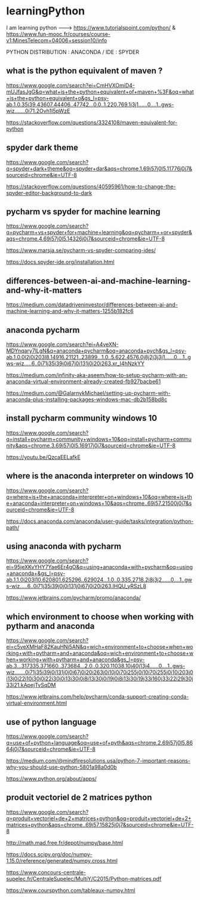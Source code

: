 # learningPython
I am learning python ---> https://www.tutorialspoint.com/python/ & https://www.fun-mooc.fr/courses/course-v1:MinesTelecom+04006+session10/info

PYTHON DISTRIBUTION : ANACONDA /
IDE : SPYDER

## what is the python equivalent of maven ?

https://www.google.com/search?ei=CmHVXOmiD4-mUJfasJgG&q=what+is+the+python+equivalent+of+maven+%3F&oq=what+is+the+python+equivalent+o&gs_l=psy-ab.1.0.35i39.43607.44406..47742...0.0..1.220.769.1j3j1......0....1..gws-wiz.......0i71.2Ovh1I5pWzE

https://stackoverflow.com/questions/3324108/maven-equivalent-for-python

## spyder dark theme

https://www.google.com/search?q=spyder+dark+theme&oq=spyder+dar&aqs=chrome.1.69i57j0l5.11776j0j7&sourceid=chrome&ie=UTF-8

https://stackoverflow.com/questions/40595961/how-to-change-the-spyder-editor-background-to-dark

## pycharm vs spyder for machine learning

https://www.google.com/search?q=pycharm+vs+spyder+for+machine+learning&oq=pycharm++or+spyder&aqs=chrome.4.69i57j0l5.14326j0j7&sourceid=chrome&ie=UTF-8

https://www.marsja.se/pycharm-vs-spyder-comparing-ides/

https://docs.spyder-ide.org/installation.html

## differences-between-ai-and-machine-learning-and-why-it-matters

https://medium.com/datadriveninvestor/differences-between-ai-and-machine-learning-and-why-it-matters-1255b182fc6

## anaconda pycharm

https://www.google.com/search?ei=A4veXN-MDYnqary7lLgN&q=anaconda+pycharm&oq=anaconda+pych&gs_l=psy-ab.1.0.0l2j0i203l8.14916.21121..23899...1.0..5.622.4576.0j8j2j3j3j1......0....1..gws-wiz.....6..0i71j35i39j0i67j0i131j0i20i263.xr_I4hNzkYY

https://medium.com/infinity-aka-aseem/how-to-setup-pycharm-with-an-anaconda-virtual-environment-already-created-fb927bacbe61

https://medium.com/@GalarnykMichael/setting-up-pycharm-with-anaconda-plus-installing-packages-windows-mac-db2b158bd8c

## install pycharm community windows 10

https://www.google.com/search?q=install+pycharm+community+windows+10&oq=install+pycharm+community&aqs=chrome.3.69i57j0l5.16917j0j7&sourceid=chrome&ie=UTF-8

https://youtu.be/QzcaEELafkE

## where is the anaconda interpreter on windows 10

https://www.google.com/search?q=where+is+the+anaconda+interpreter+on+windows+10&oq=where+is+the+anaconda+interpreter+on+windows+10&aqs=chrome..69i57.21500j0j7&sourceid=chrome&ie=UTF-8

https://docs.anaconda.com/anaconda/user-guide/tasks/integration/python-path/

## using anaconda with pycharm

https://www.google.com/search?ei=95jeXKvYHY7Yae6Er4gO&q=using+anaconda+with+pycharm&oq=using+anaconda+&gs_l=psy-ab.1.1.0i203l10.620801.625296..629024...1.0..0.335.2718.2j8j3j2......0....1..gws-wiz.....6..0i71j35i39j0j0i131j0i67j0i20i263.lHQU_yRSzL8

https://www.jetbrains.com/pycharm/promo/anaconda/

## which environment to choose when working with pytharm and anaconda

https://www.google.com/search?ei=c5veXMHaF82KauHNi5AN&q=wich+environment+to+choose+when+working+with+pytharm+and+anaconda&oq=wich+environment+to+choose+when+working+with+pytharm+and+anaconda&gs_l=psy-ab.3...317335.371660..373684...2.0..0.320.11038.10j40j13j4......0....1..gws-wiz.......0i71j35i39j0i131j0j0i67j0i20i263j0i10j0i70i255j0i10i70i255j0i10i203j0i13j0i22i10i30j0i22i30j0i13i30j0i8i13i30j0i19j0i8i13i30i19j33i160j33i22i29i30j33i21.kApejTvSqDM

https://www.jetbrains.com/help/pycharm/conda-support-creating-conda-virtual-environment.html

## use of python language

https://www.google.com/search?q=use+of+python+language&oq=use+of+pyth&aqs=chrome.2.69i57j0l5.8664j0j7&sourceid=chrome&ie=UTF-8

https://medium.com/@mindfiresolutions.usa/python-7-important-reasons-why-you-should-use-python-5801a98a0d0b

https://www.python.org/about/apps/

## produit vectoriel de 2 matrices python

https://www.google.com/search?q=produit+vectoriel+de+2+matrices+python&oq=produit+vectoriel+de+2+matrices+python&aqs=chrome..69i57.15825j0j7&sourceid=chrome&ie=UTF-8

http://math.mad.free.fr/depot/numpy/base.html

https://docs.scipy.org/doc/numpy-1.15.0/reference/generated/numpy.cross.html

https://www.concours-centrale-supelec.fr/CentraleSupelec/MultiY/C2015/Python-matrices.pdf

https://www.courspython.com/tableaux-numpy.html




